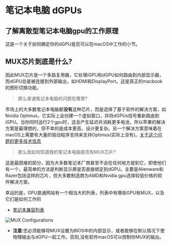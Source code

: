 # 笔记本电脑 dGPUs

## 了解离散型笔记本电脑gpu的工作原理

这是一个关于如何确定你的dGPU是否可以在macOS中工作的小节。

## MUX芯片到底是什么?

因此MUX芯片是一个多路复用器，它处理iGPU和dGPU如何路由到内部显示器，而dGPU总是被连接到外部输出，如HDMI和DisplayPort。这是真正的macbook的图形切换功能。

> 那么普通笔记本电脑的问题在哪里?

市场上的大多数笔记本电脑都**没有**这种芯片，而是选择了基于软件的解决方案，如Nvidia Optimus，它实际上会创建一个虚拟窗口，并将dGPUs信号重新路由到iGPU。当你同时运行2个gpu时，这会产生延迟并消耗更多电池，所以苹果的解决方案是最理想的，但不幸的是成本更高，设计更复杂。另一个解决方案意味着在macOS上需要有大量的驱动程序支持来支持Optimus(实际上没有)。[关于这个问题的更多技术信息](https://www.reddit.com/r/hackintosh/comments/6omyzc/nvidia_optimus_really_never_going_to_happen_for/dkj20xt/)

> 那么我如何知道我的笔记本电脑是否有MUX芯片?

这是最困难的部分，因为大多数笔记本厂商甚至不会在任何地方提到它，即使他们有一个，最简单的方法是判断显示屏是否直接绑定到dGPU。主要是Alienware和Razer包括这样的芯片，但大多数制造商为AMD和Nvidia gpu选择较低价格的软件解决方案。

幸运的是，GPU直通网站有一个相当大的列表，列表中有哪些GPU有MUX，以及它们是如何工作的

* [笔记本兼容列表](https://gpu-passthrough.com)

![MUX Configurations](../images/LaptopGPUs.png)

* **注意**:您必须能够将MUX设置为BIOS中的内部显示，或者能够在默认情况下使物理输出与dGPU一起工作。否则,没有软件macOS可以控制你MUX的输出。
